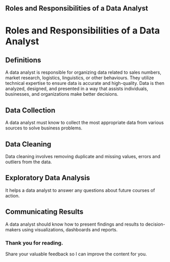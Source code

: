 ## Roles and Responsibilities of a Data Analyst

# Roles and Responsibilities of a Data Analyst

## Definitions

  A data analyst is responsible for organizing data related to sales numbers, market research, logistics, linguistics, or other behaviours. They utilize technical expertise to ensure data is accurate and high-quality. Data is then analyzed, designed, and presented in a way that assists individuals, businesses, and organizations make better decisions.

## Data Collection

  A data analyst must know to collect the most appropriate data from various sources to solve business problems.

## Data Cleaning

  Data cleaning involves removing duplicate and missing values, errors and outliers from the data.

## Exploratory Data Analysis

  It helps a data analyst to answer any questions about future courses of action.

## Communicating Results

  A data analyst should know how to present findings and results to decision-makers using visualizations, dashboards and reports.

### Thank you for reading.
Share your valuable feedback so I can improve the content for you.

